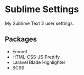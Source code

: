 # Sublime Settings

My Sublime Text 2 user settings.

## Packages

- Emmet  
- HTML-CSS-JS Prettify  
- Laravel Blade Highlighter  
- SCSS